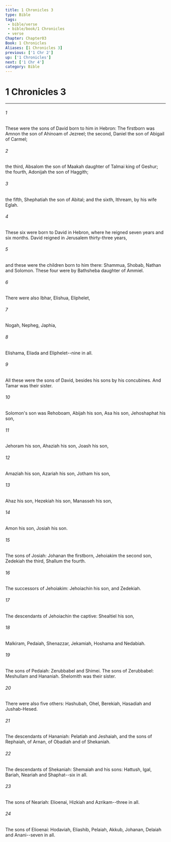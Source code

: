 ```yaml
---
title: 1 Chronicles 3
type: Bible
tags:
 - bible/verse
 - bible/book/1 Chronicles
 - verse
Chapter: Chapter03
Book: 1 Chronicles
Aliases: [1 Chronicles 3]
previous: ['1 Chr 2']
up: ['1 Chronicles']
next: ['1 Chr 4']
category: Bible
---
```

# 1 Chronicles 3

***


###### 1 
These were the sons of David born to him in Hebron: The firstborn was Amnon the son of Ahinoam of Jezreel; the second, Daniel the son of Abigail of Carmel; 

###### 2 
the third, Absalom the son of Maakah daughter of Talmai king of Geshur; the fourth, Adonijah the son of Haggith; 

###### 3 
the fifth, Shephatiah the son of Abital; and the sixth, Ithream, by his wife Eglah. 

###### 4 
These six were born to David in Hebron, where he reigned seven years and six months. David reigned in Jerusalem thirty-three years, 

###### 5 
and these were the children born to him there: Shammua, Shobab, Nathan and Solomon. These four were by Bathsheba daughter of Ammiel. 

###### 6 
There were also Ibhar, Elishua, Eliphelet, 

###### 7 
Nogah, Nepheg, Japhia, 

###### 8 
Elishama, Eliada and Eliphelet--nine in all. 

###### 9 
All these were the sons of David, besides his sons by his concubines. And Tamar was their sister. 

###### 10 
Solomon's son was Rehoboam, Abijah his son, Asa his son, Jehoshaphat his son, 

###### 11 
Jehoram his son, Ahaziah his son, Joash his son, 

###### 12 
Amaziah his son, Azariah his son, Jotham his son, 

###### 13 
Ahaz his son, Hezekiah his son, Manasseh his son, 

###### 14 
Amon his son, Josiah his son. 

###### 15 
The sons of Josiah: Johanan the firstborn, Jehoiakim the second son, Zedekiah the third, Shallum the fourth. 

###### 16 
The successors of Jehoiakim: Jehoiachin his son, and Zedekiah. 

###### 17 
The descendants of Jehoiachin the captive: Shealtiel his son, 

###### 18 
Malkiram, Pedaiah, Shenazzar, Jekamiah, Hoshama and Nedabiah. 

###### 19 
The sons of Pedaiah: Zerubbabel and Shimei. The sons of Zerubbabel: Meshullam and Hananiah. Shelomith was their sister. 

###### 20 
There were also five others: Hashubah, Ohel, Berekiah, Hasadiah and Jushab-Hesed. 

###### 21 
The descendants of Hananiah: Pelatiah and Jeshaiah, and the sons of Rephaiah, of Arnan, of Obadiah and of Shekaniah. 

###### 22 
The descendants of Shekaniah: Shemaiah and his sons: Hattush, Igal, Bariah, Neariah and Shaphat--six in all. 

###### 23 
The sons of Neariah: Elioenai, Hizkiah and Azrikam--three in all. 

###### 24 
The sons of Elioenai: Hodaviah, Eliashib, Pelaiah, Akkub, Johanan, Delaiah and Anani--seven in all. 
